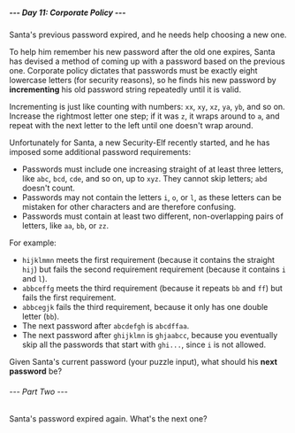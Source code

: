 ##### --- Day 11: Corporate Policy ---

Santa's previous password expired, and he needs help choosing a new one.

To help him remember his new password after the old one expires, Santa has
devised a method of coming up with a password based on the previous one.
Corporate policy dictates that passwords must be exactly eight lowercase letters
(for security reasons), so he finds his new password by **incrementing** his old
password string repeatedly until it is valid.

Incrementing is just like counting with numbers: `xx`, `xy`, `xz`, `ya`, `yb`,
and so on. Increase the rightmost letter one step; if it was `z`, it wraps
around to `a`, and repeat with the next letter to the left until one doesn't
wrap around.

Unfortunately for Santa, a new Security-Elf recently started, and he has imposed
some additional password requirements:

- Passwords must include one increasing straight of at least three letters, like
`abc`, `bcd`, `cde`, and so on, up to `xyz`. They cannot skip letters; `abd`
doesn't count.
- Passwords may not contain the letters `i`, `o`, or `l`, as these letters can
be mistaken for other characters and are therefore confusing.
- Passwords must contain at least two different, non-overlapping pairs of
letters, like `aa`, `bb`, or `zz`.

For example:

- `hijklmmn` meets the first requirement (because it contains the straight
`hij`) but fails the second requirement requirement (because it contains `i` and
`l`).
- `abbceffg` meets the third requirement (because it repeats `bb` and `ff`) but
fails the first requirement.
- `abbcegjk` fails the third requirement, because it only has one double letter
(`bb`).
- The next password after `abcdefgh` is `abcdffaa`.
- The next password after `ghijklmn` is `ghjaabcc`, because you eventually skip
all the passwords that start with `ghi...`, since `i` is not allowed.

Given Santa's current password (your puzzle input), what should his **next
password** be?

###### --- Part Two ---

Santa's password expired again. What's the next one?
